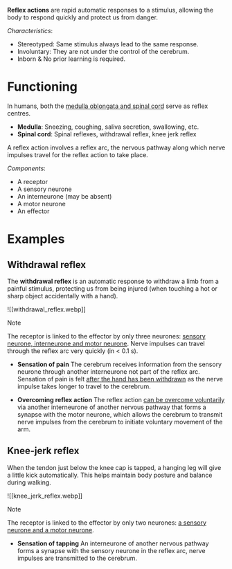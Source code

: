 **Reflex actions** are rapid automatic responses to a stimulus, allowing the body to respond quickly and protect us from danger.

*Characteristics*:
- <span class="hi-green">Stereotyped</span>: Same stimulus always lead to the same response.
- <span class="hi-green">Involuntary</span>: They are not under the control of the cerebrum.
- <span class="hi-green">Inborn & No prior learning</span> is required.

# Functioning
In humans, both the <u>medulla oblongata and spinal cord</u> serve as <span class="hi-blue">reflex centres</span>.
- **Medulla**: Sneezing, coughing, saliva secretion, swallowing, etc.
- **Spinal cord**: Spinal reflexes, withdrawal reflex, knee jerk reflex

A reflex action involves a <span class="hi-blue">reflex arc</span>, the nervous pathway along which nerve impulses travel for the reflex action to take place.

*Components*:
- A receptor
- A sensory neurone
- An interneurone (may be absent)
- A motor neurone
- An effector

# Examples
## Withdrawal reflex
The **withdrawal reflex** is an <span class="hi-green">automatic response</span> to withdraw a limb from a <span class="hi-green">painful stimulus</span>, protecting us from being injured (when touching a hot or sharp object accidentally with a hand).

![[withdrawal_reflex.webp]]

> [!note]
> The receptor is linked to the effector by only three neurones: <u>sensory neurone, interneurone and motor neurone</u>. Nerve impulses can travel through the reflex arc <span class="hi-green">very quickly</span> (in < 0.1 s).

- **Sensation of pain**
  The cerebrum receives information from the sensory neurone through another interneurone not part of the reflex arc. Sensation of pain is felt <u>after the hand has been withdrawn</u> as the nerve impulse takes longer to travel to the cerebrum.

- **Overcoming reflex action**
  The reflex action <u>can be overcome voluntarily</u> via another interneurone of another nervous pathway that forms a synapse with the motor neurone, which allows the cerebrum to transmit nerve impulses from the cerebrum to initiate voluntary movement of the arm.

## Knee-jerk reflex
When the tendon just below the knee cap is tapped, a hanging leg will give a little kick automatically. This helps <span class="hi-green">maintain body posture and balance</span> during walking.

![[knee_jerk_reflex.webp]]

> [!note]
> The receptor is linked to the effector by only two neurones: <u>a sensory neurone and a motor neurone</u>.

- **Sensation of tapping**
  An interneurone of another nervous pathway forms a <span class="hi-blue">synapse</span> with the sensory neurone in the reflex arc, nerve impulses are transmitted to the cerebrum.
